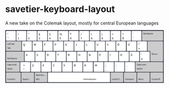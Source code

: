 # savetier-keyboard-layout
A new take on the Colemak layout, mostly for central European languages

![Level 1](https://raw.githubusercontent.com/savetier/savetier-keyboard-layout/main/savetier_keyb_layout_level1.png)
